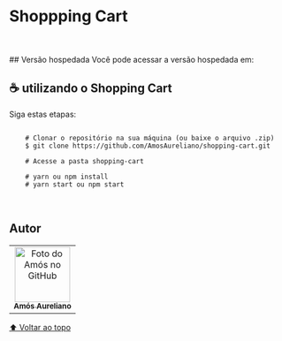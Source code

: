 # Shoppping Cart

<div align="center" id="shopping-cart">
</div>
<br>

<br>
## Versão hospedada
Você pode acessar a versão hospedada em: 

<br>

## ☕ utilizando o Shopping Cart
Siga estas etapas:
```

    # Clonar o repositório na sua máquina (ou baixe o arquivo .zip)
    $ git clone https://github.com/AmosAureliano/shopping-cart.git
   
    # Acesse a pasta shopping-cart
   
    # yarn ou npm install
    # yarn start ou npm start    
```
<br>


##  Autor

<table>
  <tr>
    <td align="center">
      <a href="#">
        <img src="https://avatars.githubusercontent.com/u/46070110?v=4" width="100px;" alt="Foto do Amós no GitHub"/><br>
        <sub>
          <b>Amós Aureliano</b>
        </sub>
      </a>
    </td>
  </tr>
</table>



[⬆ Voltar ao topo](#shopping-cart)<br>
